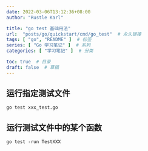 ```yaml
---
date: 2022-03-06T13:12:36+08:00
author: "Rustle Karl"

title: "go test 基础用法"
url:  "posts/go/quickstart/cmd/go_test"  # 永久链接
tags: [ "go", "README" ]  # 标签
series: [ "Go 学习笔记" ]  # 系列
categories: [ "学习笔记" ]  # 分类

toc: true  # 目录
draft: false  # 草稿
---
```


## 运行指定测试文件

```shell
go test xxx_test.go
```

## 运行测试文件中的某个函数

```shell
go test -run TestXXX
```
